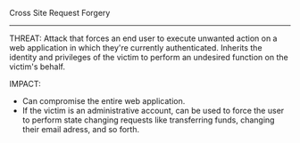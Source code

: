 Cross Site Request Forgery
___
THREAT:
Attack that forces an end user to execute unwanted action on a web application in which they're currently authenticated. Inherits the identity and privileges of the victim to perform an undesired function on the victim's behalf. 

IMPACT:
- Can compromise the entire web application.
- If the victim is an administrative account, can be used to force the user to perform state changing requests like transferring funds, changing their email adress, and so forth. 